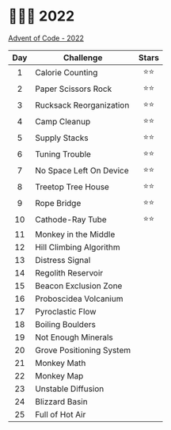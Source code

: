 # 🎄👨‍💻 2022

[Advent of Code - 2022](https://adventofcode.com/2022)

| Day | Challenge                | Stars  |
| :-: | ------------------------ | :----: |
|  1  | Calorie Counting         | ⭐️⭐️ |
|  2  | Paper Scissors Rock      | ⭐️⭐️ |
|  3  | Rucksack Reorganization  | ⭐️⭐️ |
|  4  | Camp Cleanup             | ⭐️⭐️ |
|  5  | Supply Stacks            | ⭐️⭐️ |
|  6  | Tuning Trouble           | ⭐️⭐️ |
|  7  | No Space Left On Device  | ⭐️⭐️ |
|  8  | Treetop Tree House       | ⭐️⭐️ |
|  9  | Rope Bridge              | ⭐️⭐️ |
| 10  | Cathode-Ray Tube         | ⭐️⭐️ |
| 11  | Monkey in the Middle     |        |
| 12  | Hill Climbing Algorithm  |        |
| 13  | Distress Signal          |        |
| 14  | Regolith Reservoir       |        |
| 15  | Beacon Exclusion Zone    |        |
| 16  | Proboscidea Volcanium    |        |
| 17  | Pyroclastic Flow         |        |
| 18  | Boiling Boulders         |        |
| 19  | Not Enough Minerals      |        |
| 20  | Grove Positioning System |        |
| 21  | Monkey Math              |        |
| 22  | Monkey Map               |        |
| 23  | Unstable Diffusion       |        |
| 24  | Blizzard Basin           |        |
| 25  | Full of Hot Air          |        |
